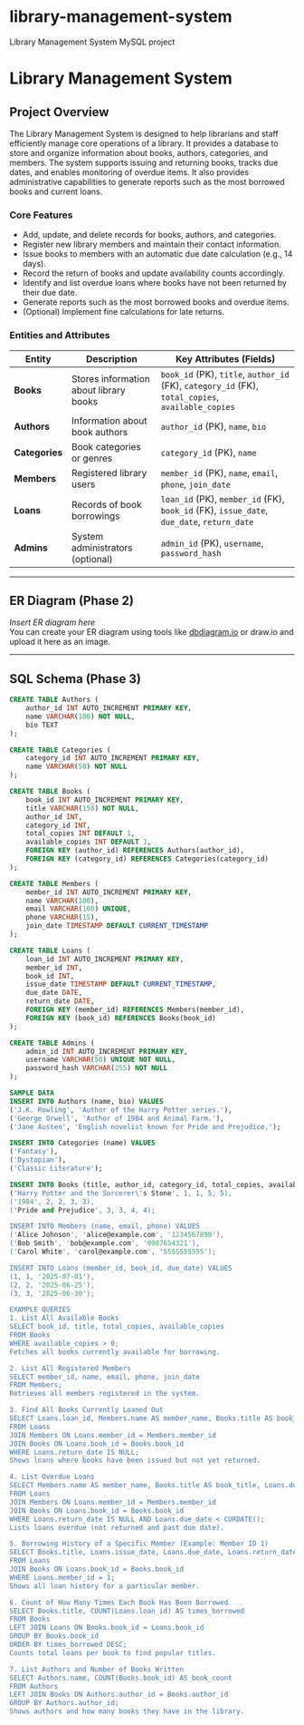 # library-management-system
Library Management System MySQL project
# Library Management System

## Project Overview

The Library Management System is designed to help librarians and staff efficiently manage core operations of a library. It provides a database to store and organize information about books, authors, categories, and members. The system supports issuing and returning books, tracks due dates, and enables monitoring of overdue items. It also provides administrative capabilities to generate reports such as the most borrowed books and current loans.

### Core Features

- Add, update, and delete records for books, authors, and categories.  
- Register new library members and maintain their contact information.  
- Issue books to members with an automatic due date calculation (e.g., 14 days).  
- Record the return of books and update availability counts accordingly.  
- Identify and list overdue loans where books have not been returned by their due date.  
- Generate reports such as the most borrowed books and overdue items.  
- (Optional) Implement fine calculations for late returns.

### Entities and Attributes

| Entity     | Description                         | Key Attributes (Fields)                               |
|------------|-----------------------------------|-------------------------------------------------------|
| **Books**    | Stores information about library books | `book_id` (PK), `title`, `author_id` (FK), `category_id` (FK), `total_copies`, `available_copies` |
| **Authors**  | Information about book authors      | `author_id` (PK), `name`, `bio`                       |
| **Categories** | Book categories or genres           | `category_id` (PK), `name`                             |
| **Members**  | Registered library users            | `member_id` (PK), `name`, `email`, `phone`, `join_date` |
| **Loans**    | Records of book borrowings          | `loan_id` (PK), `member_id` (FK), `book_id` (FK), `issue_date`, `due_date`, `return_date` |
| **Admins**   | System administrators (optional)    | `admin_id` (PK), `username`, `password_hash`          |

---

## ER Diagram (Phase 2)

*Insert ER diagram here*  
You can create your ER diagram using tools like [dbdiagram.io](https://dbdiagram.io/) or draw.io and upload it here as an image.

---

## SQL Schema (Phase 3)

```sql
CREATE TABLE Authors (
    author_id INT AUTO_INCREMENT PRIMARY KEY,
    name VARCHAR(100) NOT NULL,
    bio TEXT
);

CREATE TABLE Categories (
    category_id INT AUTO_INCREMENT PRIMARY KEY,
    name VARCHAR(50) NOT NULL
);

CREATE TABLE Books (
    book_id INT AUTO_INCREMENT PRIMARY KEY,
    title VARCHAR(150) NOT NULL,
    author_id INT,
    category_id INT,
    total_copies INT DEFAULT 1,
    available_copies INT DEFAULT 1,
    FOREIGN KEY (author_id) REFERENCES Authors(author_id),
    FOREIGN KEY (category_id) REFERENCES Categories(category_id)
);

CREATE TABLE Members (
    member_id INT AUTO_INCREMENT PRIMARY KEY,
    name VARCHAR(100),
    email VARCHAR(100) UNIQUE,
    phone VARCHAR(15),
    join_date TIMESTAMP DEFAULT CURRENT_TIMESTAMP
);

CREATE TABLE Loans (
    loan_id INT AUTO_INCREMENT PRIMARY KEY,
    member_id INT,
    book_id INT,
    issue_date TIMESTAMP DEFAULT CURRENT_TIMESTAMP,
    due_date DATE,
    return_date DATE,
    FOREIGN KEY (member_id) REFERENCES Members(member_id),
    FOREIGN KEY (book_id) REFERENCES Books(book_id)
);

CREATE TABLE Admins (
    admin_id INT AUTO_INCREMENT PRIMARY KEY,
    username VARCHAR(50) UNIQUE NOT NULL,
    password_hash VARCHAR(255) NOT NULL
);

SAMPLE DATA
INSERT INTO Authors (name, bio) VALUES
('J.K. Rowling', 'Author of the Harry Potter series.'),
('George Orwell', 'Author of 1984 and Animal Farm.'),
('Jane Austen', 'English novelist known for Pride and Prejudice.');

INSERT INTO Categories (name) VALUES
('Fantasy'),
('Dystopian'),
('Classic Literature');

INSERT INTO Books (title, author_id, category_id, total_copies, available_copies) VALUES
('Harry Potter and the Sorcerer\'s Stone', 1, 1, 5, 5),
('1984', 2, 2, 3, 3),
('Pride and Prejudice', 3, 3, 4, 4);

INSERT INTO Members (name, email, phone) VALUES
('Alice Johnson', 'alice@example.com', '1234567890'),
('Bob Smith', 'bob@example.com', '0987654321'),
('Carol White', 'carol@example.com', '5555555555');

INSERT INTO Loans (member_id, book_id, due_date) VALUES
(1, 1, '2025-07-01'),
(2, 2, '2025-06-25'),
(3, 3, '2025-06-30');

EXAMPLE QUERIES
1. List All Available Books
SELECT book_id, title, total_copies, available_copies
FROM Books
WHERE available_copies > 0;
Fetches all books currently available for borrowing.

2. List All Registered Members
SELECT member_id, name, email, phone, join_date
FROM Members;
Retrieves all members registered in the system.

3. Find All Books Currently Loaned Out
SELECT Loans.loan_id, Members.name AS member_name, Books.title AS book_title, Loans.issue_date, Loans.due_date
FROM Loans
JOIN Members ON Loans.member_id = Members.member_id
JOIN Books ON Loans.book_id = Books.book_id
WHERE Loans.return_date IS NULL;
Shows loans where books have been issued but not yet returned.

4. List Overdue Loans
SELECT Members.name AS member_name, Books.title AS book_title, Loans.due_date
FROM Loans
JOIN Members ON Loans.member_id = Members.member_id
JOIN Books ON Loans.book_id = Books.book_id
WHERE Loans.return_date IS NULL AND Loans.due_date < CURDATE();
Lists loans overdue (not returned and past due date).

5. Borrowing History of a Specific Member (Example: Member ID 1)
SELECT Books.title, Loans.issue_date, Loans.due_date, Loans.return_date
FROM Loans
JOIN Books ON Loans.book_id = Books.book_id
WHERE Loans.member_id = 1;
Shows all loan history for a particular member.

6. Count of How Many Times Each Book Has Been Borrowed
SELECT Books.title, COUNT(Loans.loan_id) AS times_borrowed
FROM Books
LEFT JOIN Loans ON Books.book_id = Loans.book_id
GROUP BY Books.book_id
ORDER BY times_borrowed DESC;
Counts total loans per book to find popular titles.

7. List Authors and Number of Books Written
SELECT Authors.name, COUNT(Books.book_id) AS book_count
FROM Authors
LEFT JOIN Books ON Authors.author_id = Books.author_id
GROUP BY Authors.author_id;
Shows authors and how many books they have in the library.

